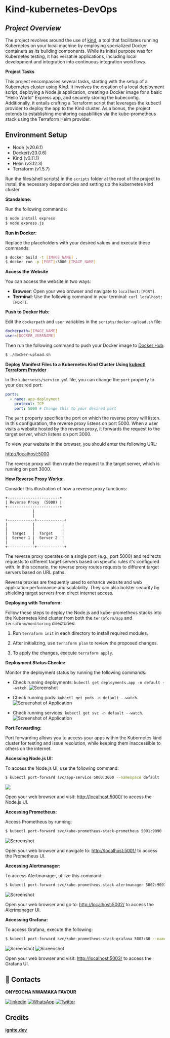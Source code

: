 ﻿# Kind-kubernetes-DevOps
## *Project Overview*
The project revolves around the use of [kind](https://kind.sigs.k8s.io/docs/user/quick-start/), a tool that facilitates running Kubernetes on your local machine by employing specialized Docker containers as its building components. While its initial purpose was for Kubernetes testing, it has versatile applications, including local development and integration into continuous integration workflows.

**Project Tasks**

This project encompasses several tasks, starting with the setup of a Kubernetes cluster using Kind. It involves the creation of a local deployment script, deploying a Node.js application, creating a Docker image for a basic "Hello World" Express app, and securely storing the kubeconfig. Additionally, it entails crafting a Terraform script that leverages the kubectl provider to deploy the app to the Kind cluster. As a bonus, the project extends to establishing monitoring capabilities via the kube-prometheus stack using the Terraform Helm provider.
 
## **Environment Setup**

- Node (v20.6.1)
- Docker(v23.0.6)
- Kind (v0.11.1)
- Helm (v3.12.3)
- Terraform (v1.5.7)

Run the files(shell scripts) in the `scripts` folder at the root of the project to install the necessary dependencies and setting up the kubernetes kind cluster

**Standalone:**

Run the following commands:

```bash
$ node install express
$ node express.js
```

**Run in Docker:**

Replace the placeholders with your desired values and execute these commands:

```bash
$ docker build -t [IMAGE_NAME] .
$ docker run -p [PORT]:3000 [IMAGE_NAME]
```

**Access the Website**

You can access the website in two ways:

- **Browser**: Open your web browser and navigate to `localhost:[PORT]`.
- **Terminal**: Use the following command in your terminal: `curl localhost:[PORT]`.

**Push to Docker Hub:**

Edit the `dockerpath` and `user` variables in the `scripts/docker-upload.sh` file:

```bash
dockerpath=[IMAGE_NAME]
user=[DOCKER_USERNAME]
```

Then run the following command to push your Docker image to [Docker Hub](https://hub.docker.com/):

```bash
$ ./docker-upload.sh
```

**Deploy Manifest Files to a Kubernetes Kind Cluster Using [kubectl Terraform Provider](https://registry.terraform.io/providers/gavinbunney/kubectl/latest/docs)**

In the `kubernetes/service.yml` file, you can change the `port` property to your desired port:

```yaml
ports:
  - name: app-deployment
    protocol: TCP
    port: 5000 # Change this to your desired port
```

The `port` property specifies the port on which the reverse proxy will listen. In this configuration, the reverse proxy listens on port 5000. When a user visits a website hosted by the reverse proxy, it forwards the request to the target server, which listens on port 3000.

To view your website in the browser, you should enter the following URL:

[http://localhost:5000](http://localhost:5000)

The reverse proxy will then route the request to the target server, which is running on port 3000.

**How Reverse Proxy Works:**

Consider this illustration of how a reverse proxy functions:

```
+-----------------------+
| Reverse Proxy  (5000) |
+-----------------------+
            |
            |
+------------+------------+
|           |            |
|           |            |
|  Target   |  Target    |
|  Server 1 |  Server 2  |
|           |            |
+------------+------------+
```

The reverse proxy operates on a single port (e.g., port 5000) and redirects requests to different target servers based on specific rules it's configured with. In this scenario, the reverse proxy routes requests to different target servers based on URL paths.

Reverse proxies are frequently used to enhance website and web application performance and scalability. They can also bolster security by shielding target servers from direct internet access.

**Deploying with Terraform:**

Follow these steps to deploy the Node.js and kube-prometheus stacks into the Kubernetes kind cluster from both the `terraform/app` and `terraform/monitoring` directories:

1. Run `terraform init` in each directory to install required modules.

2. After initializing, use `terraform plan` to review the proposed changes.

3. To apply the changes, execute `terraform apply`.

**Deployment Status Checks:**

Monitor the deployment status by running the following commands:

- Check running deployments: `kubectl get deployments.app -n default --watch`.
  ![Screenshot](images/2023-09-19%20(1).png)

- Check running pods: `kubectl get pods -n default --watch`.
  ![Screenshot of Application](images/2023-09-19%20(2).png)

- Check running services: `kubectl get svc -n default --watch`.
  ![Screenshot of Application](images/2023-09-19%20(3).png)

**Port Forwarding:**

Port forwarding allows you to access your apps within the Kubernetes kind cluster for testing and issue resolution, while keeping them inaccessible to others on the internet.

**Accessing Node.js UI:**

To access the Node.js UI, use the following command:

```bash
$ kubectl port-forward svc/app-service 5000:3000 --namespace default
```
![](images/2023-09-19.png)

Open your web browser and visit: [http://localhost:5000/](http://localhost:5000/) to access the Node.js UI.

**Accessing Prometheus:**

Access Prometheus by running:

```bash
$ kubectl port-forward svc/kube-prometheus-stack-prometheus 5001:9090 --namespace default
```
![Screenshot](images/2023-09-19%20(5).png)

Open your web browser and navigate to: [http://localhost:5001/](http://localhost:5001/) to access the Prometheus UI.

**Accessing Alertmanager:**

To access Alertmanager, utilize this command:

```bash
$ kubectl port-forward svc/kube-prometheus-stack-alertmanager 5002:9093 --namespace default
```
![Screenshot](images/2023-09-19%20(4).png)

Open your web browser and go to: [http://localhost:5002/](http://localhost:5002/) to access the Alertmanager UI.

**Accessing Grafana:**

To access Grafana, execute the following:

```bash
$ kubectl port-forward svc/kube-prometheus-stack-grafana 5003:80 --namespace default
```
![Screenshot](images/2023-09-19%20(6).png)
![Screenshot](images/2023-09-19%20(7).png)

Open your web browser and visit: [http://localhost:5003/](http://localhost:5003/) to access the Grafana UI.

## 🔗 Contacts
**ONYEOCHA NWAMAKA FAVOUR**

[![linkedin](https://img.shields.io/badge/linkedin-0A66C2?style=for-the-badge&logo=linkedin&logoColor=white)](https://www.linkedin.com/in/favour-onyeocha-829623205/)
[![WhatsApp](https://img.shields.io/badge/WhatsApp-25D366?style=for-the-badge&logo=whatsapp&logoColor=white)](https://wa.me/2348162370522)
[![Twitter](https://img.shields.io/badge/Twitter-1DA1F2?style=for-the-badge&logo=Twitter&logoColor=white)](https://twitter.com/OnyeochaF)

## Credits 

**[ignite.dev](https://www.linkedin.com/company/ignitedev/)**
